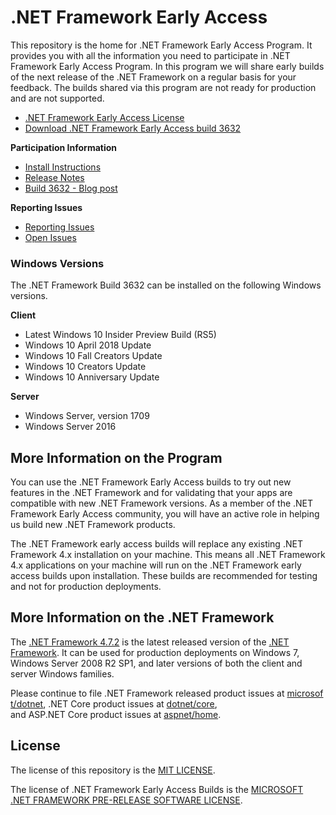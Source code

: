 # .NET Framework Early Access

This repository is the home for .NET Framework Early Access Program. It provides you with all the information you need to participate in .NET Framework Early Access Program. In this program we will share early builds of the next release of the .NET Framework on a regular basis for your feedback. The builds shared via this program are not ready for production and are not supported. 

* [.NET Framework Early Access License](microsoft-dotnet-framework-pre-release-license.txt)
* [Download .NET Framework Early Access build 3632](https://go.microsoft.com/fwlink/?linkid=2006125) 


**Participation Information**

* [Install Instructions](instructions.md)
* [Release Notes](release-notes/build-3632/readme.md)
* [Build 3632 - Blog post](https://go.microsoft.com/fwlink/?linkid=2005835)

**Reporting Issues**

* [Reporting Issues](https://github.com/Microsoft/dotnet-framework-early-access/issues/new)
* [Open Issues](https://github.com/Microsoft/dotnet-framework-early-access/issues)

### Windows Versions

The .NET Framework Build 3632 can be installed on the following Windows versions.

**Client**

* Latest Windows 10 Insider Preview Build (RS5)
* Windows 10 April 2018 Update
* Windows 10 Fall Creators Update
* Windows 10 Creators Update
* Windows 10 Anniversary Update 

**Server**

* Windows Server, version 1709
* Windows Server 2016


## More Information on the Program

You can use the .NET Framework Early Access builds to try out new features in the .NET Framework and for validating that your apps are compatible with new .NET Framework versions. As a member of the .NET Framework Early Access community, you will have an active role in helping us build new .NET Framework products.

The .NET Framework early access builds will replace any existing .NET Framework 4.x installation on your machine. This means all .NET Framework 4.x applications on your machine will run on the .NET Framework early access builds upon installation. These builds are recommended for testing and not for production deployments.

## More Information on the .NET Framework

The [.NET Framework 4.7.2](https://blogs.msdn.microsoft.com/dotnet/2018/04/30/announcing-the-net-framework-4-7-2/) is the latest released version of the [.NET Framework](https://docs.microsoft.com/dotnet/framework/). It can be used for production deployments on Windows 7, Windows Server 2008 R2 SP1, and later versions of both the client and server Windows families.

Please continue to file .NET Framework released product issues at [microsoft/dotnet](https://github.com/microsoft/dotnet/issues),
.NET Core product issues at [dotnet/core](https://github.com/dotnet/core/issues),
and ASP.NET Core product issues at [aspnet/home](https://github.com/aspnet/home/issues).

## License

The license of this repository is the [MIT LICENSE](LICENSE.txt).

The license of .NET Framework Early Access Builds is the [MICROSOFT .NET FRAMEWORK PRE-RELEASE SOFTWARE LICENSE](microsoft-dotnet-framework-pre-release-license.txt).

